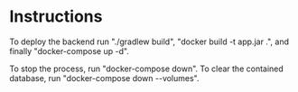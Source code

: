 # Instructions
To deploy the backend run "./gradlew build", "docker build -t app.jar .", and 
finally "docker-compose up -d". 

To stop the process, run "docker-compose down".
To clear the contained database, run "docker-compose down --volumes".
